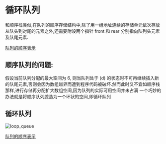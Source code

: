 # 循环队列
和顺序栈类似,在队列的顺序存储结构中,除了用一组地址连续的存储单元依次存放从队头到对尾的元素之外,还需要附设两个指针 front 和 rear 分别指向队列头元素及队尾元素.

[队列的顺序表示](./)

## 顺序队列的问题:

假设当前队列分配的最大空间为 6, 则当队列处于 (d) 的状态时不可再继续插入新的队尾元素,否则会因为数组越界而遭到程序代码被破坏.然而此时又不宜如顺序栈那样,进行存储再分配扩大数组空间,因为队列的实际可用空间并未占满
一个巧妙的办法就是将顺序队列臆造为一个环状的空间,即循环队列

## 循环队列

![loop_queue](../images/loop_queque/png)


[队列的顺序表示](./)